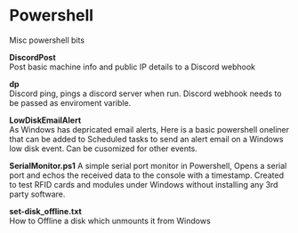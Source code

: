 # Powershell

Misc powershell bits 

**DiscordPost**  
Post basic machine info and public IP details to a Discord webhook

**dp**   
Discord ping, pings a discord server when run. Discord webhook needs to be passed as enviroment varible.

**LowDiskEmailAlert**   
As Windows has depricated email alerts, Here is a basic powershell oneliner that can be added to Scheduled tasks to send an alert email on a Windows low disk event. Can be cusomized for other events. 

**SerialMonitor.ps1**
A simple serial port monitor in Powershell, Opens a serial port and echos the received data to the console with a timestamp. Created to test RFID cards and modules under Windows without installing any 3rd party software.

**set-disk_offline.txt**   
How to Offline a disk which unmounts it from Windows 


